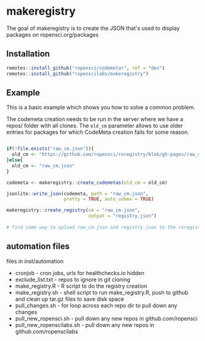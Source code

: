 # makeregistry

The goal of makeregistry is to create the JSON that's used to display packages on ropensci.org/packages

## Installation

``` r
remotes::install_github("ropensci/codemetar", ref = "dev")
remotes::install_github("ropenscilabs/makeregistry")
```

## Example

This is a basic example which shows you how to solve a common problem. 

The codemeta creation needs to be run in the server where we have a repos/ folder with all clones. The `old_cm` parameter allows to use older entries for packages for which CodeMeta creation fails for some reason.

``` r

if(!file.exists("raw_cm.json")){
  old_cm <- "https://github.com/ropensci/roregistry/blob/gh-pages/raw_cm.json?raw=true"
}else{
  old_cm <- "raw_cm.json"
}

codemeta <- makeregistry::create_codemetas(old_cm = old_cm)

jsonlite::write_json(codemeta, path = "raw_cm.json",
                     pretty = TRUE, auto_unbox = TRUE)

makeregistry::create_registry(cm = "raw_cm.json",
                              outpat = "registry.json")
                              
# find some way to upload raw_cm.json and registry.json to the roregistry repo.
```


## automation files

files in inst/automation

* cronjob - cron jobs, urls for healthchecks.io hidden
* exclude_list.txt - repos to ignore in git cloning
* make_registry.R - R script to do the registry creation
* make_registry.sh - shell script to run make_registry.R, push to github and clean up tar.gz files to save disk space
* pull_changes.sh - for loop across each repo dir to pull down any changes
* pull_new_ropensci.sh - pull down any new repos in github.com/ropensci
* pull_new_ropenscilabs.sh - pull down any new repos in github.com/ropenscilabs



